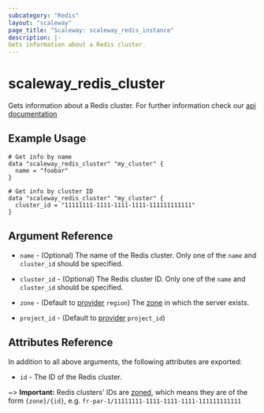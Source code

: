 ```yaml
---
subcategory: "Redis"
layout: "scaleway"
page_title: "Scaleway: scaleway_redis_instance"
description: |-
Gets information about a Redis cluster.
---
```


# scaleway_redis_cluster

Gets information about a Redis cluster. For further information check our [api documentation](https://developers.scaleway.com/en/products/redis/api/v1alpha1/#clusters-a85816)

## Example Usage

```hcl
# Get info by name
data "scaleway_redis_cluster" "my_cluster" {
  name = "foobar"
}

# Get info by cluster ID
data "scaleway_redis_cluster" "my_cluster" {
  cluster_id = "11111111-1111-1111-1111-111111111111"
}
```

## Argument Reference

- `name` - (Optional) The name of the Redis cluster.
  Only one of the `name` and `cluster_id` should be specified.

- `cluster_id` - (Optional) The Redis cluster ID.
  Only one of the `name` and `cluster_id` should be specified.

- `zone` - (Default to [provider](../index.md) `region`) The [zone](../guides/regions_and_zones.md#zones) in which the server exists.

- `project_id` - (Default to [provider](../index.md) `project_id`)

## Attributes Reference

In addition to all above arguments, the following attributes are exported:

- `id` - The ID of the Redis cluster.

~> **Important:** Redis clusters' IDs are [zoned](../guides/regions_and_zones.md#resource-ids), which means they are of the form `{zone}/{id}`, e.g. `fr-par-1/11111111-1111-1111-1111-111111111111`
